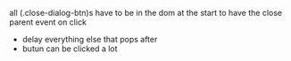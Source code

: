 all (.close-dialog-btn)s have to be in the dom at the start to have the close parent event on click

- delay everything else that pops after
- butun can be clicked a lot